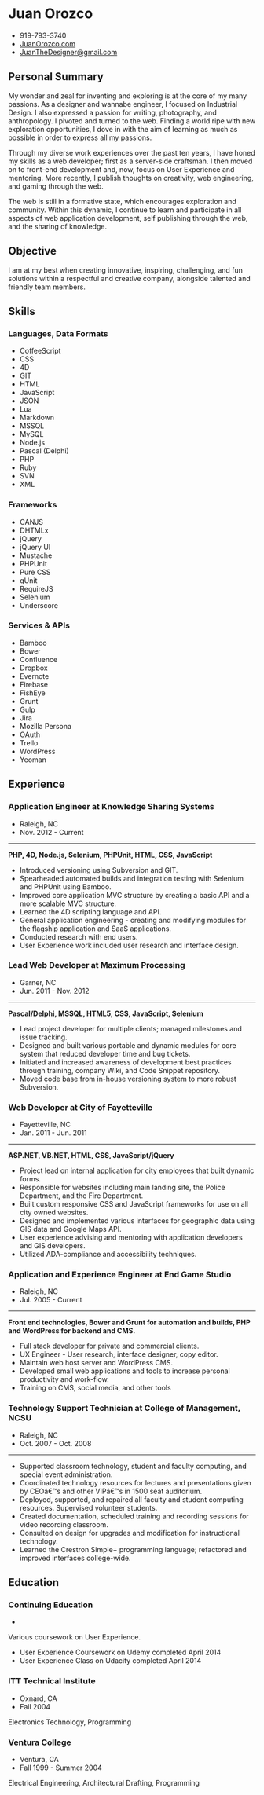 Juan Orozco
==============

- 919-793-3740
- [JuanOrozco.com](http://juanorozco.com)
- JuanTheDesigner@gmail.com

## Personal Summary

My wonder and zeal for inventing and exploring is at the core of my many passions. As a designer and wannabe engineer, I focused on Industrial Design. I also expressed  a passion for writing, photography, and anthropology. I pivoted and turned to the web. Finding a world ripe with new exploration opportunities, I dove in with the aim of learning as much as possible in order to express all my passions. 

Through my diverse work experiences over the past ten years, I have honed my skills as a web developer; first as a server-side craftsman.  I then moved on to front-end development and, now, focus on User Experience and mentoring. More recently, I publish thoughts on creativity, web engineering, and gaming through the web.

The web is still in a formative state, which encourages exploration and community. Within this dynamic, I continue to learn and participate in all aspects of web application development, self publishing through the web, and the sharing of knowledge.

## Objective

I am at my best when creating innovative, inspiring, challenging, and fun solutions within a respectful and creative company, alongside talented and friendly team members.

## Skills

### Languages, Data Formats

* CoffeeScript
* CSS
* 4D
* GIT
* HTML
* JavaScript
* JSON
* Lua
* Markdown
* MSSQL
* MySQL
* Node.js
* Pascal (Delphi)
* PHP
* Ruby
* SVN
* XML

### Frameworks

* CANJS
* DHTMLx
* jQuery
* jQuery UI
* Mustache
* PHPUnit
* Pure CSS
* qUnit
* RequireJS
* Selenium
* Underscore

### Services & APIs

* Bamboo
* Bower
* Confluence
* Dropbox
* Evernote
* Firebase
* FishEye
* Grunt
* Gulp
* Jira
* Mozilla Persona
* OAuth
* Trello
* WordPress
* Yeoman

## Experience

### Application Engineer at Knowledge Sharing Systems

* Raleigh, NC
* Nov. 2012 - Current

---

**PHP, 4D, Node.js, Selenium, PHPUnit, HTML, CSS, JavaScript**

* Introduced versioning using Subversion and GIT. 
* Spearheaded automated builds and integration testing with Selenium and PHPUnit using Bamboo.
* Improved core application MVC structure by creating a basic API and a more scalable MVC structure. 
* Learned the 4D scripting language and API. 
* General application engineering - creating and modifying modules for the flagship application and SaaS applications. 
* Conducted research with end users.
* User Experience work included user research and interface design.

### Lead Web Developer at Maximum Processing

* Garner, NC
* Jun. 2011 - Nov. 2012

---

**Pascal/Delphi, MSSQL, HTML5, CSS, JavaScript, Selenium**

* Lead project developer for multiple clients; managed milestones and issue tracking.
* Designed and built various portable and dynamic modules for core system that reduced developer time and bug tickets.
* Initiated and increased awareness of development best practices through training, company Wiki, and Code Snippet repository.
* Moved code base from in-house versioning system to more robust Subversion.

### Web Developer at City of Fayetteville

* Fayetteville, NC
* Jan. 2011 - Jun. 2011

---

**ASP.NET, VB.NET, HTML, CSS, JavaScript/jQuery**

* Project lead on internal application for city employees that built dynamic forms.
* Responsible for websites including main landing site, the Police Department, and the Fire Department.
* Built custom responsive CSS and JavaScript frameworks for use on all city owned websites.
* Designed and implemented various interfaces for geographic data using GIS data and Google Maps API.
* User experience advising and mentoring with application developers and GIS developers.
* Utilized ADA-compliance and accessibility techniques.


### Application and Experience Engineer at End Game Studio

* Raleigh, NC
* Jul. 2005 - Current

---

**Front end technologies, Bower and Grunt for automation and builds, PHP and WordPress for backend and CMS.**

* Full stack developer for private and commercial clients.
* UX Engineer - User research, interface designer, copy editor.
* Maintain web host server and WordPress CMS. 
* Developed small web applications and tools to increase personal productivity and work-flow.
* Training on CMS, social media, and other tools

### Technology Support Technician at College of Management, NCSU

* Raleigh, NC
* Oct. 2007 - Oct. 2008

---

* Supported classroom technology, student and faculty computing, and special event administration.
* Coordinated technology resources for lectures and presentations given by CEOâ€™s and other VIPâ€™s in 1500 seat auditorium.
* Deployed, supported, and repaired all faculty and student computing resources. Supervised volunteer students.
* Created documentation, scheduled training and recording sessions for video recording classroom.
* Consulted on design for upgrades and modification for instructional technology.
* Learned the Crestron Simple+ programming language; refactored and improved interfaces college-wide.

## Education

### Continuing Education

* &nbsp;

Various coursework on User Experience.

* User Experience Coursework on Udemy completed April 2014
* User Experience Class on Udacity completed April 2014

### ITT Technical Institute

* Oxnard, CA
* Fall 2004

Electronics Technology, Programming

### Ventura College

* Ventura, CA
* Fall 1999 - Summer 2004

Electrical Engineering, Architectural Drafting, Programming
